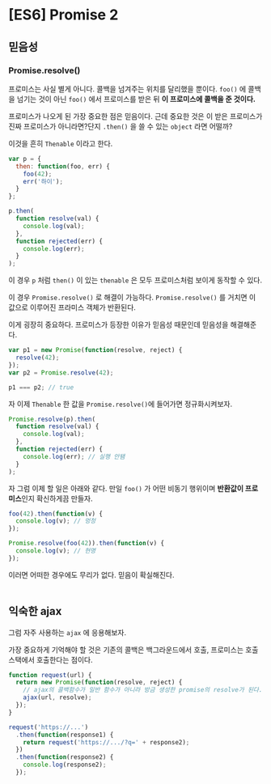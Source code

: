 # [ES6] Promise 2

## 믿음성

### Promise.resolve()

프로미스는 사실 별게 아니다. 콜백을 넘겨주는 위치를 달리했을 뿐이다. `foo()` 에 콜백을 넘기는 것이 아닌 `foo()` 에서 프로미스를 받은 뒤 **이 프로미스에 콜백을 준 것이다.**
<br/>

프로미스가 나오게 된 가장 중요한 점은 믿음이다.
근데 중요한 것은 이 받은 프로미스가 진짜 프로미스가 아니라면?단지 `.then()` 을 쓸 수 있는 `object` 라면 어떨까?
<br/>

이것을 흔히 `Thenable` 이라고 한다.

```javascript
var p = {
  then: function(foo, err) {
    foo(42);
    err('하이');
  }
};

p.then(
  function resolve(val) {
    console.log(val);
  },
  function rejected(err) {
    console.log(err);
  }
);
```

이 경우 `p` 처럼 `then()` 이 있는 `thenable` 은 모두 프로미스처럼 보이게 동작할 수 있다.
<br/>

이 경우 `Promise.resolve()` 로 해결이 가능하다. `Promise.resolve()` 를 거치면 이 값으로 이루어진 프라미스 객체가 반환된다.
<br/>

이게 굉장히 중요하다. 프로미스가 등장한 이유가 믿음성 때문인데 믿음성을 해결해준다.
<br/>

```javascript
var p1 = new Promise(function(resolve, reject) {
  resolve(42);
});
var p2 = Promise.resolve(42);

p1 === p2; // true
```

자 이제 `Thenable` 한 값을 `Promise.resolve()`에 들어가면 정규화시켜보자.

```javascript
Promise.resolve(p).then(
  function resolve(val) {
    console.log(val);
  },
  function rejected(err) {
    console.log(err); // 실행 안됌
  }
);
```

자 그럼 이제 할 일은 아래와 같다. 만일 `foo()` 가 어떤 비동기 행위이며 **반환값이 프로미스**인지 확신하게끔 만들자.
<br/>

```javascript
foo(42).then(function(v) {
  console.log(v); // 멍청
});

Promise.resolve(foo(42)).then(function(v) {
  console.log(v); // 현명
});
```

이러면 어떠한 경우에도 무리가 없다. 믿음이 확실해진다.
<br/>
<br/>

## 익숙한 ajax

그럼 자주 사용하는 `ajax` 에 응용해보자.
<br/>

가장 중요하게 기억해야 할 것은 기존의 콜백은 백그라운드에서 호출, 프로미스는 호출스택에서 호출한다는 점이다.
<br/>

```javascript
function request(url) {
  return new Promise(function(resolve, reject) {
    // ajax의 콜백함수가 일반 함수가 아니라 방금 생성한 promise의 resolve가 된다.
    ajax(url, resolve);
  });
}

request('https://...')
  .then(function(response1) {
    return request('https://.../?q=' + response2);
  })
  .then(function(response2) {
    console.log(response2);
  });
```